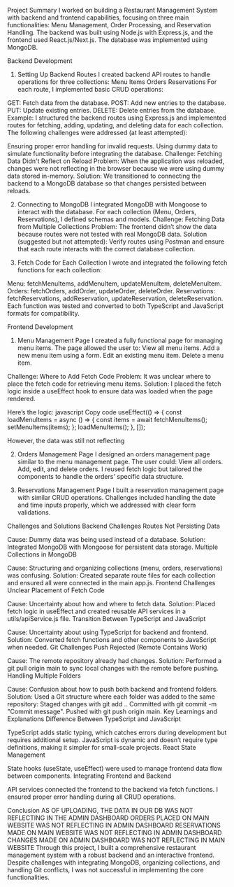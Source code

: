 Project Summary
I worked on building a Restaurant Management System with backend and frontend capabilities, focusing on three main functionalities: Menu Management, Order Processing, and Reservation Handling. 
The backend was built using Node.js with Express.js, and the frontend used React.js/Next.js. The database was implemented using MongoDB.

Backend Development
1. Setting Up Backend Routes
I created backend API routes to handle operations for three collections:
Menu Items
Orders
Reservations
For each route, I implemented basic CRUD operations:

GET: Fetch data from the database.
POST: Add new entries to the database.
PUT: Update existing entries.
DELETE: Delete entries from the database.
Example:
I structured the backend routes using Express.js and implemented routes for fetching, adding, updating, and deleting data for each collection. 
The following challenges were addressed (at least attempted):

Ensuring proper error handling for invalid requests.
Using dummy data to simulate functionality before integrating the database. 
Challenge: Fetching Data Didn't Reflect on Reload
Problem: When the application was reloaded, changes were not reflecting in the browser because we were using dummy data stored in-memory. Solution: We transitioned to connecting the backend to a MongoDB database so that changes persisted between reloads.

2. Connecting to MongoDB
I integrated MongoDB with Mongoose to interact with the database. For each collection (Menu, Orders, Reservations), I defined schemas and models.
Challenge: Fetching Data from Multiple Collections
Problem: The frontend didn’t show the data because routes were not tested with real MongoDB data.
Solution (suggested but not attempted): Verify routes using Postman and ensure that each route interacts with the correct database collection.

4. Fetch Code for Each Collection
I wrote and integrated the following fetch functions for each collection:

Menu: fetchMenuItems, addMenuItem, updateMenuItem, deleteMenuItem.
Orders: fetchOrders, addOrder, updateOrder, deleteOrder.
Reservations: fetchReservations, addReservation, updateReservation, deleteReservation.
Each function was tested and converted to both TypeScript and JavaScript formats for compatibility.

Frontend Development
1. Menu Management Page
I created a fully functional page for managing menu items.
The page allowed the user to:
View all menu items.
Add a new menu item using a form.
Edit an existing menu item.
Delete a menu item.

Challenge: Where to Add Fetch Code
Problem: It was unclear where to place the fetch code for retrieving menu items. 
Solution: I placed the fetch logic inside a useEffect hook to ensure data was loaded when the page rendered. 

Here’s the logic:
javascript
Copy code
useEffect(() => {
  const loadMenuItems = async () => {
    const items = await fetchMenuItems();
    setMenuItems(items);
  };
  loadMenuItems();
}, []);

However, the data was still not reflecting

2. Orders Management Page
I designed an orders management page similar to the menu management page.
The user could:
View all orders.
Add, edit, and delete orders.
I reused fetch logic but tailored the components to handle the orders' specific data structure.

3. Reservations Management Page
I built a reservation management page with similar CRUD operations.
Challenges included handling the date and time inputs properly, which we addressed with clear form validations.

Challenges and Solutions
Backend Challenges
Routes Not Persisting Data

Cause: Dummy data was being used instead of a database.
Solution: Integrated MongoDB with Mongoose for persistent data storage.
Multiple Collections in MongoDB

Cause: Structuring and organizing collections (menu, orders, reservations) was confusing.
Solution: Created separate route files for each collection and ensured all were connected in the main app.js.
Frontend Challenges
Unclear Placement of Fetch Code

Cause: Uncertainty about how and where to fetch data.
Solution: Placed fetch logic in useEffect and created reusable API services in a utils/apiService.js file.
Transition Between TypeScript and JavaScript

Cause: Uncertainty about using TypeScript for backend and frontend.
Solution: Converted fetch functions and other components to JavaScript when needed.
Git Challenges
Push Rejected (Remote Contains Work)

Cause: The remote repository already had changes.
Solution: Performed a git pull origin main to sync local changes with the remote before pushing.
Handling Multiple Folders

Cause: Confusion about how to push both backend and frontend folders.
Solution: Used a Git structure where each folder was added to the same repository:
Staged changes with git add ..
Committed with git commit -m "Commit message".
Pushed with git push origin main.
Key Learnings and Explanations
Difference Between TypeScript and JavaScript

TypeScript adds static typing, which catches errors during development but requires additional setup.
JavaScript is dynamic and doesn’t require type definitions, making it simpler for small-scale projects.
React State Management

State hooks (useState, useEffect) were used to manage frontend data flow between components.
Integrating Frontend and Backend

API services connected the frontend to the backend via fetch functions.
I ensured proper error handling during all CRUD operations.

Conclusion
AS OF UPLOADING, THE DATA IN OUR DB WAS NOT REFLECTING IN THE ADMIN DASHBOARD
ORDERS PLACED ON MAIN WEBSITE WAS NOT REFLECTING IN ADMIN DASHBOARD
RESERVATIONS MADE ON MAIN WEBSITE WAS NOT REFLECTING IN ADMIN DASHBOARD
CHANGES MADE ON ADMIN DASHBOARD WAS NOT REFLECTING IN MAIN WEBSITE
Through this project, I built a comprehensive restaurant management system with a robust backend and an interactive frontend. 
Despite challenges with integrating MongoDB, organizing collections, and handling Git conflicts, I was not successful in implementing the core functionalities.
